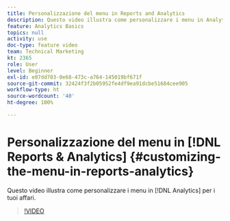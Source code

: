 ```yaml
---
title: Personalizzazione del menu in Reports and Analytics
description: Questo video illustra come personalizzare i menu in Analytics per la tua attività.
feature: Analytics Basics
topics: null
activity: use
doc-type: feature video
team: Technical Marketing
kt: 2365
role: User
level: Beginner
exl-id: e07dd703-0e68-473c-a764-145019bf671f
source-git-commit: 32424f3f2b05952fe4df9ea91dcbe51684cee905
workflow-type: ht
source-wordcount: '40'
ht-degree: 100%

---
```


# Personalizzazione del menu in [!DNL Reports & Analytics] {#customizing-the-menu-in-reports-analytics}

Questo video illustra come personalizzare i menu in [!DNL Analytics] per i tuoi affari.

>[!VIDEO](https://video.tv.adobe.com/v/25457/?quality=12)

